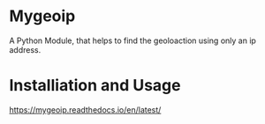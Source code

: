 # Mygeoip
A Python Module, that helps to find the geoloaction using only an ip address.

# Installiation and Usage
https://mygeoip.readthedocs.io/en/latest/
